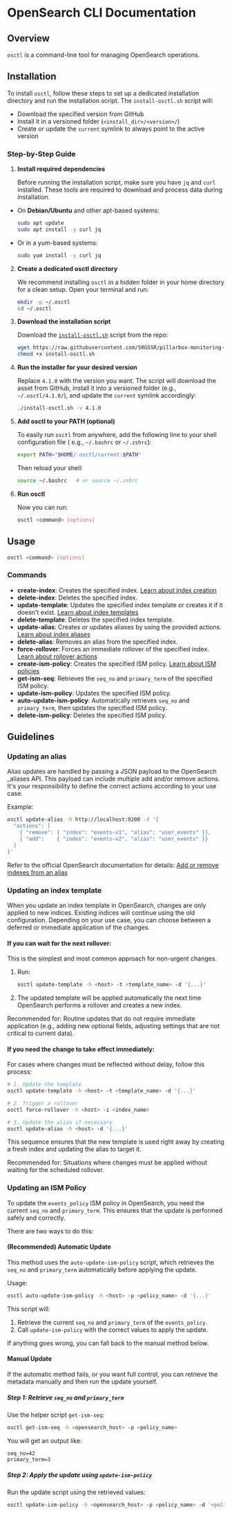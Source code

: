 # OpenSearch CLI Documentation

## Overview

`osctl` is a command-line tool for managing OpenSearch operations.

## Installation

To install `osctl`, follow these steps to set up a dedicated installation directory and run the
installation script. The `install-osctl.sh` script will:

- Download the specified version from GitHub
- Install it in a versioned folder (`<install_dir>/<version>/`)
- Create or update the `current` symlink to always point to the active version

### Step-by-Step Guide

1. **Install required dependencies**

   Before running the installation script, make sure you have `jq` and `curl` installed. These tools
   are required to download and process data during installation.

  * On **Debian/Ubuntu** and other apt-based systems:
    ```bash
    sudo apt update
    sudo apt install -y curl jq
    ```

  * Or in a yum-based systems:
    ```bash
    sudo yum install -y curl jq
    ```

2. **Create a dedicated osctl directory**

   We recommend installing `osctl` in a hidden folder in your home directory for a clean setup. Open
   your terminal and run:

   ```bash
   mkdir -p ~/.osctl
   cd ~/.osctl
   ```

3. **Download the installation script**

   Download the [`install-osctl.sh`](./install-osctl.sh) script from the repo:

   ```bash
   wget https://raw.githubusercontent.com/SRGSSR/pillarbox-monitoring-transfer/refs/heads/main/scripts/install-osctl.sh
   chmod +x install-osctl.sh
   ```

4. **Run the installer for your desired version**

   Replace `4.1.0` with the version you want. The script will download the asset from GitHub,
   install it into a versioned folder (e.g., `~/.osctl/4.1.0/`), and update the `current` symlink
   accordingly:

   ```bash
   ./install-osctl.sh -v 4.1.0
   ```

5. **Add osctl to your PATH (optional)**

   To easily run `osctl` from anywhere, add the following line to your shell configuration file (
   e.g., `~/.bashrc` or `~/.zshrc`):

   ```bash
   export PATH="$HOME/.osctl/current:$PATH"
   ```

   Then reload your shell:

   ```bash
   source ~/.bashrc   # or source ~/.zshrc
   ```

6. **Run osctl**

   Now you can run:

   ```bash
   osctl <command> [options]
   ```

## Usage

```bash
osctl <command> [options]
```

### Commands

- **create-index**: Creates the specified index.
  [Learn about index creation](https://docs.opensearch.org/docs/latest/api-reference/index-apis/create-index/)
- **delete-index**: Deletes the specified index.
- **update-template**: Updates the specified index template or creates it if it doesn't exist.
  [Learn about index templates](https://opensearch.org/docs/latest/im-plugin/index-templates/)
- **delete-template**: Deletes the specified index template.
- **update-alias**: Creates or updates aliases by using the provided actions.
  [Learn about index aliases](https://opensearch.org/docs/latest/im-plugin/index-alias/)
- **delete-alias**: Removes an alias from the specified index.
- **force-rollover**: Forces an immediate rollover of the specified index.
  [Learn about rollover actions](https://opensearch.org/docs/latest/im-plugin/ism/policies/#rollover-action)
- **create-ism-policy**: Creates the specified ISM policy.
  [Learn about ISM policies](https://opensearch.org/docs/latest/im-plugin/ism/policies/)
- **get-ism-seq**: Retrieves the `seq_no` and `primary_term` of the specified ISM policy.
- **update-ism-policy**: Updates the specified ISM policy.
- **auto-update-ism-policy**: Automatically retrieves `seq_no` and `primary_term`, then updates the
  specified ISM policy.
- **delete-ism-policy**: Deletes the specified ISM policy.

## Guidelines

### Updating an alias

Alias updates are handled by passing a JSON payload to the OpenSearch _aliases API. This payload
can include multiple add and/or remove actions. It's your responsibility to define the correct
actions according to your use case.

Example:
```bash
osctl update-alias -h http://localhost:9200 -d '{
  "actions": [
    { "remove": { "index": "events-v1", "alias": "user_events" }},
    { "add":    { "index": "events-v2", "alias": "user_events" }}
  ]
}'
```

Refer to the official OpenSearch documentation for details:
[Add or remove indexes from an alias](https://docs.opensearch.org/docs/latest/im-plugin/index-alias/#add-or-remove-indexes)

### Updating an index template

When you update an index template in OpenSearch, changes are only applied to new indices. Existing
indices will continue using the old configuration. Depending on your use case, you can choose
between a deferred or immediate application of the changes.

#### If you can wait for the next rollover:

This is the simplest and most common approach for non-urgent changes.

1. Run:
   ```bash
   osctl update-template -h <host> -t <template_name> -d '{...}'
   ```
2. The updated template will be applied automatically the next time OpenSearch performs a rollover
   and creates a new index.

Recommended for: Routine updates that do not require immediate application (e.g., adding new
optional fields, adjusting settings that are not critical to current data).

#### If you need the change to take effect immediately:

For cases where changes must be reflected without delay, follow this process:

```bash
# 1. Update the template
osctl update-template -h <host> -t <template_name> -d '{...}'

# 2. Trigger a rollover
osctl force-rollover -h <host> -i <index_name>

# 3. Update the alias if necessary
osctl update-alias -h <host> -d '{...}'
```

This sequence ensures that the new template is used right away by creating a fresh index and
updating the alias to target it.

Recommended for: Situations where changes must be applied without waiting for the scheduled
rollover.

### Updating an ISM Policy

To update the `events_policy` ISM policy in OpenSearch, you need the current `seq_no` and
`primary_term`. This ensures that the update is performed safely and correctly.

There are two ways to do this:

#### (Recommended) Automatic Update

This method uses the `auto-update-ism-policy` script, which retrieves the `seq_no` and
`primary_term` automatically before applying the update.

Usage:
```bash
osctl auto-update-ism-policy -h <host> -p <policy_name> -d '{...}'
```

This script will:

1. Retrieve the current `seq_no` and `primary_term` of the `events_policy`.
2. Call `update-ism-policy` with the correct values to apply the update.

If anything goes wrong, you can fall back to the manual method below.

#### Manual Update

If the automatic method fails, or you want full control, you can retrieve the metadata manually and
then run the update yourself.

##### Step 1: Retrieve `seq_no` and `primary_term`

Use the helper script `get-ism-seq`:

```bash
osctl get-ism-seq -h <opensearch_host> -p <policy_name>
```

You will get an output like:

```
seq_no=42
primary_term=3
```

##### Step 2: Apply the update using `update-ism-policy`

Run the update script using the retrieved values:

```bash
osctl update-ism-policy -h <opensearch_host> -p <policy_name> -d '<policy_json>' -s <seq_no> -r <primary_term>
```
